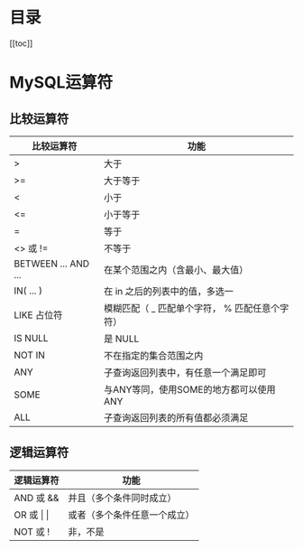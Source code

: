 # 目录
[[toc]]
# MySQL运算符

## 比较运算符

| **比较运算符**      | **功能**                                       |
| ------------------- | ---------------------------------------------- |
| >                   | 大于                                           |
| >=                  | 大于等于                                       |
| <                   | 小于                                           |
| <=                  | 小于等于                                       |
| =                   | 等于                                           |
| <> 或 !=            | 不等于                                         |
| BETWEEN ... AND ... | 在某个范围之内（含最小、最大值）               |
| IN( ... )           | 在 in 之后的列表中的值，多选一                 |
| LIKE 占位符         | 模糊匹配（ _ 匹配单个字符， % 匹配任意个字符） |
| IS NULL             | 是 NULL                                        |
| NOT IN              | 不在指定的集合范围之内                         |
| ANY                 | 子查询返回列表中，有任意一个满足即可           |
| SOME                | 与ANY等同，使用SOME的地方都可以使用ANY         |
| ALL                 | 子查询返回列表的所有值都必须满足               |

## 逻辑运算符

| **逻辑运算符**      | **功能**                     |
| ------------------- | ---------------------------- |
| AND 或 &&           | 并且（多个条件同时成立）     |
| OR 或 &#124; &#124; | 或者（多个条件任意一个成立） |
| NOT 或 !            | 非，不是                     |
